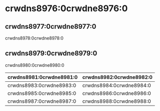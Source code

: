 # crwdns8976:0crwdne8976:0

## crwdns8977:0crwdne8977:0

crwdns8978:0crwdne8978:0

## crwdns8979:0crwdne8979:0

crwdns8980:0crwdne8980:0

| crwdns8981:0crwdne8981:0 | crwdns8982:0crwdne8982:0 |
| ------------------------ | ------------------------ |
| crwdns8983:0crwdne8983:0 | crwdns8984:0crwdne8984:0 |
| crwdns8985:0crwdne8985:0 | crwdns8986:0crwdne8986:0 |
| crwdns8987:0crwdne8987:0 | crwdns8988:0crwdne8988:0 |